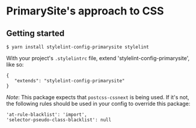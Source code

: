 # PrimarySite's approach to CSS

## Getting started

    $ yarn install stylelint-config-primarysite stylelint

With your project's `.stylelintrc` file, extend 'stylelint-config-primarysite',
like so:

    {
       "extends": "stylelint-config-primarysite"
    }

*Note*: This package expects that `postcss-cssnext` is being used. If it's not,
the following rules should be used in your config to override this package:

    'at-rule-blacklist': 'import',
    'selector-pseudo-class-blacklist': null
